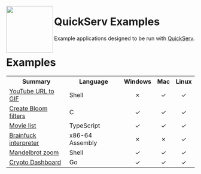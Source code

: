 <a href="https://github.com/jstrieb/quickserv"><img src="https://github.com/jstrieb/quickserv/blob/master/favicon.svg?raw=true" width="125" height="125" align="left"></a>

# **QuickServ Examples** 

Example applications designed to be run with [QuickServ](https://github.com/jstrieb/quickserv).


# Examples

<table>

<tr>
<th>Summary</th>
<th>Language</th>
<th>Windows</th>
<th>Mac</th>
<th>Linux</th>
</tr>

<tr>
<td><a href="youtube-gif">YouTube URL to GIF</a></td>
<td>Shell</td>
<td><div align="center">✗</div></td>
<td><div align="center">✓</div></td>
<td><div align="center">✓</div></td>
</tr>

<tr>
<td><a href="bloom-filter">Create Bloom filters</a></td>
<td>C</td>
<td><div align="center">✓</div></td>
<td><div align="center">✓</div></td>
<td><div align="center">✓</div></td>
</tr>

<tr>
<td><a href="movie-list">Movie list</a></td>
<td>TypeScript</td>
<td><div align="center">✓</div></td>
<td><div align="center">✓</div></td>
<td><div align="center">✓</div></td>
</tr>

<tr>
<td><a href="brainfuck">Brainfuck interpreter</a></td>
<td>x86-64 Assembly</td>
<td><div align="center">✗</div></td>
<td><div align="center">✗</div></td>
<td><div align="center">✓</div></td>
</tr>

<tr>
<td><a href="mandelbrot">Mandelbrot zoom</a></td>
<td>Shell</td>
<td><div align="center">✓</div></td>
<td><div align="center">✓</div></td>
<td><div align="center">✓</div></td>
</tr>
  
<tr>
<td><a href="crypto-dashboard">Crypto Dashboard</a></td>
<td>Go</td>
<td><div align="center">✓</div></td>
<td><div align="center">✓</div></td>
<td><div align="center">✓</div></td>
</tr>

</table>